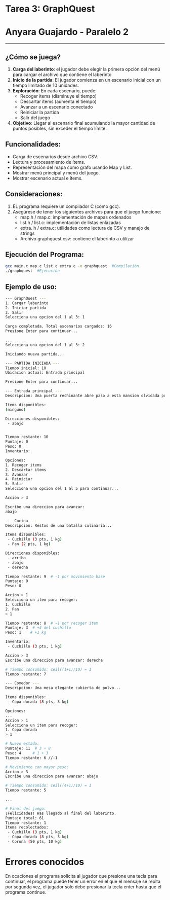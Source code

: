 # Tarea 3: GraphQuest
# Anyara Guajardo - Paralelo 2

---

## ¿Cómo se juega?
1. **Carga del laberinto**: el jugador debe elegir la primera opción del menú para cargar el archivo que contiene el laberinto
2. **Inicio de la partida**: El jugador comienza en un escenario inicial con un tiempo limitado de 10 unidades.
3. **Exploración**: En cada escenario, puede:
    - Recoger ítems (disminuye el tiempo)
    - Descartar ítems (aumenta el tiempo)
    - Avanzar a un escenario conectado
    - Reiniciar la partida
    - Salir del juego
4. **Objetivo**: Llegar al escenario final acumulando la mayor cantidad de puntos posibles, sin exceder el tiempo límite.

## Funcionalidades:
- Carga de escenarios desde archivo CSV.
- Lectura y procesamiento de ítems.
- Representación del mapa como grafo usando Map y List.
- Mostrar menú principal y menú del juego.
- Mostrar escenario actual e ítems.

## Consideraciones:
1. EL programa requiere un compilador C (como gcc).
2. Asegúrese de tener los siguientes archivos para que el juego funcione:
    - map.h / map.c: implementación de mapas ordenados
    - list.h / list.c: implementación de listas enlazadas
    - extra. h / extra.c: utilidades como lectura de CSV y manejo de strings
    - Archivo graphquest.csv: contiene el laberinto a utilizar

## Ejecución del Programa:
```bash
gcc main.c map.c list.c extra.c -o graphquest  #Compilación
./graphquest  #Ejecución
```

## Ejemplo de uso:
```bash
--- GraphQuest ---
1. Cargar laberinto
2. Iniciar partida
3. Salir
Selecciona una opcion del 1 al 3: 1

Carga completada. Total escenarios cargados: 16
Presione Enter para continuar...

...
Selecciona una opcion del 1 al 3: 2

Iniciando nueva partida...

--- PARTIDA INICIADA ---  
Tiempo inicial: 10
Ubicacion actual: Entrada principal

Presione Enter para continuar...

--- Entrada principal ---
Descripcion: Una puerta rechinante abre paso a esta mansion olvidada por los dioses y los conserjes. El aire huele a humedad y a misterios sin resolver.

Items disponibles:
(ninguno)

Direcciones disponibles:
 - abajo


Tiempo restante: 10
Puntaje: 0
Peso: 0
Inventario:

Opciones:
1. Recoger items
2. Descartar items
3. Avanzar
4. Reiniciar
5. Salir
Selecciona una opcion del 1 al 5 para continuar...

Accion > 3

Escribe una direccion para avanzar:
abajo

--- Cocina ---
Descripcion: Restos de una batalla culinaria...

Items disponibles:
 - Cuchillo (3 pts, 1 kg)
 - Pan (2 pts, 1 kg)

Direcciones disponibles:
 - arriba
 - abajo
 - derecha

Tiempo restante: 9  # -1 por movimiento base
Puntaje: 0
Peso: 0

Accion > 1
Selecciona un item para recoger:
1. Cuchillo
2. Pan
> 1

Tiempo restante: 8  # -1 por recoger item
Puntaje: 3  # +3 del cuchillo
Peso: 1    # +1 kg

Inventario:
 - Cuchillo (3 pts, 1 kg)

Accion > 3
Escribe una direccion para avanzar: derecha

# Tiempo consumido: ceil((1+1)/10) = 1
Tiempo restante: 7

--- Comedor ---
Descripcion: Una mesa elegante cubierta de polvo...

Items disponibles:
 - Copa dorada (8 pts, 3 kg)

Opciones:
...
Accion > 1
Selecciona un item para recoger:
1. Copa dorada
> 1

# Nuevo estado:
Puntaje: 11  # 3 + 8
Peso: 4     # 1 + 3
Tiempo restante: 6 //-1

# Movimiento con mayor peso:
Accion > 3
Escribe una direccion para avanzar: abajo

# Tiempo consumido: ceil((4+1)/10) = 1
Tiempo restante: 5

...

# Final del juego:
¡Felicidades! Has llegado al final del laberinto.
Puntaje total: 61
Tiempo restante: 1
Items recolectados:
 - Cuchillo (3 pts, 1 kg)
 - Copa dorada (8 pts, 3 kg)
 - Corona (50 pts, 10 kg)
 ```

 # Errores conocidos
 En ocaciones el programa solicita al jugador que presione una tecla para continuar, el programa puede tener un error en el que el mensaje se repita por segunda vez, el jugador solo debe presionar la tecla enter hasta que el programa continue.
